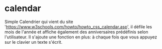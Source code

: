 # calendar
Simple Calendrier qui vient du site 'https://www.w3schools.com/howto/howto_css_calendar.asp', il défile les mois de l'année et affiche également des anniversaires prédéfinis selon l'utilisateur. Il s'ajoute une fonction en plus: à chaque fois que vous appuyez sur le clavier un texte s'écrit.
